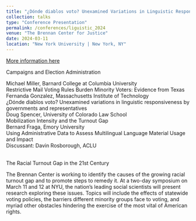 ```yaml
---
title: "¿Dónde diablos voto? Unexamined Variations in Linguistic Responsiveness"
collection: talks
type: "Conference Presentation"
permalink: /conferences/liguistic_2024
venue: "The Brennan Center for Justice"
date: 2024-03-11
location: "New York University | New York, NY"
---
```


[More information here](https://www.brennancenter.org/racial-turnout-gap-21st-century)<br>

Campaigns and Election Administration<br>

Michael Miller, Barnard College at Columbia University<br>
Restrictive Mail Voting Rules Burden Minority Voters: Evidence from Texas<br>
Fernanda Gonzalez, Massachusetts Institute of Technology<br>
¿Dónde diablos voto? Unexamined variations in linguistic responsiveness by governments and representatives<br>
Doug Spencer, University of Colorado Law School<br>
Mobilization Intensity and the Turnout Gap<br>
Bernard Fraga, Emory University<br>
Using Administrative Data to Assess Multilingual Language Material Usage and Impact<br>
Discussant: Davin Rosborough, ACLU<br><br>

The Racial Turnout Gap in the 21st Century<br>

The Brennan Center is working to identify the causes of the growing racial turnout gap and to promote steps to remedy it. At a two-day symposium on March 11 and 12 at NYU, the nation’s leading social scientists will present research exploring these issues. Topics will include the effects of statewide voting policies, the barriers different minority groups face to voting, and myriad other obstacles hindering the exercise of the most vital of American rights.
